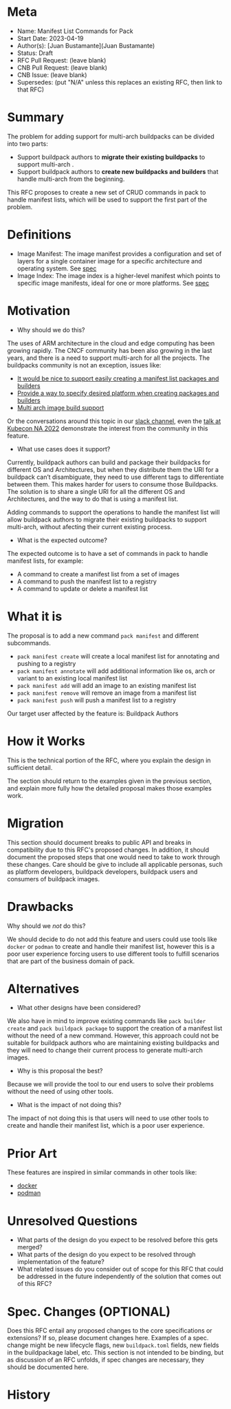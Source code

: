 # Meta
[meta]: #meta
- Name: Manifest List Commands for Pack
- Start Date: 2023-04-19
- Author(s): [Juan Bustamante](Juan Bustamante)
- Status: Draft <!-- Acceptable values: Draft, Approved, On Hold, Superseded -->
- RFC Pull Request: (leave blank)
- CNB Pull Request: (leave blank)
- CNB Issue: (leave blank)
- Supersedes: (put "N/A" unless this replaces an existing RFC, then link to that RFC)

# Summary
[summary]: #summary

The problem for adding support for multi-arch buildpacks can be divided into two parts:
- Support buildpack authors to **migrate their existing buildpacks** to support multi-arch .
- Support buildpack authors to **create new buildpacks and builders** that handle multi-arch from the beginning.

This RFC proposes to create a new set of CRUD commands in pack to handle manifest lists, which will be used to support the first part of the problem.

# Definitions
[definitions]: #definitions

- Image Manifest: The image manifest provides a configuration and set of layers for a single container image for a specific architecture and operating system. See [spec](https://github.com/opencontainers/image-spec/blob/main/manifest.md)
- Image Index: The image index is a higher-level manifest which points to specific image manifests, ideal for one or more platforms. See [spec](https://github.com/opencontainers/image-spec/blob/main/image-index.md) 

# Motivation
[motivation]: #motivation

- Why should we do this?

The uses of ARM architecture in the cloud and edge computing has been growing rapidly. The CNCF community has been also growing in the last years, and there is a need to support multi-arch for all the projects. The buildpacks community is not an exception, issues like:
- [It would be nice to support easily creating a manifest list packages and builders](https://github.com/buildpacks/pack/issues/1460)
- [Provide a way to specify desired platform when creating packages and builders](https://github.com/buildpacks/pack/issues/1459)
- [Multi arch image build support](https://github.com/buildpacks/pack/issues/1570)

Or the conversations around this topic in our [slack channel](https://cloud-native.slack.com/archives/C032LNSMY0P), even the [talk at Kubecon NA 2022](https://www.youtube.com/watch?v=Sdr5axlOnDI&list=PLj6h78yzYM2O5aNpRM71NQyx3WUe1xpTn&index=76) demonstrate the interest from the community in this feature.

- What use cases does it support?

Currently, buildpack authors can build and package their buildpacks for different OS and Architectures, but when they distribute them the URI for a buildpack can’t disambiguate, they need to use different tags to differentiate between them. This makes harder for users to consume those Buildpacks. 
The solution is to share a single URI for all the different OS and Architectures, and the way to do that is using a manifest list.

Adding commands to support the operations to handle the manifest list will allow buildpack authors to migrate their existing buildpacks to support multi-arch, without afecting their current existing process. 

- What is the expected outcome?

The expected outcome is to have a set of commands in pack to handle manifest lists, for example:
- A command to create a manifest list from a set of images
- A command to push the manifest list to a registry
- A command to update or delete a manifest list

# What it is
[what-it-is]: #what-it-is

The proposal is to add a new command `pack manifest` and different subcommands. 
- `pack manifest create` will create a local manifest list for annotating and pushing to a registry
- `pack manifest annotate` will add additional information like os, arch or variant to an existing local manifest list
- `pack manifest add` will add an image to an existing manifest list
- `pack manifest remove` will remove an image from a manifest list
- `pack manifest push` will push a manifest list to a registry

Our target user affected by the feature is: Buildpack Authors

<!--
This provides a high level overview of the feature.

- Define any new terminology.
- Define the target persona: buildpack author, buildpack user, platform operator, platform implementor, and/or project contributor.
- Explaining the feature largely in terms of examples.
- If applicable, provide sample error messages, deprecation warnings, or migration guidance.
- If applicable, describe the differences between teaching this to existing users and new users.
-->

# How it Works
[how-it-works]: #how-it-works

This is the technical portion of the RFC, where you explain the design in sufficient detail.

The section should return to the examples given in the previous section, and explain more fully how the detailed proposal makes those examples work.

# Migration
[migration]: #migration

This section should document breaks to public API and breaks in compatibility due to this RFC's proposed changes. In addition, it should document the proposed steps that one would need to take to work through these changes. Care should be give to include all applicable personas, such as platform developers, buildpack developers, buildpack users and consumers of buildpack images.

# Drawbacks
[drawbacks]: #drawbacks

Why should we *not* do this?

We should decide to do not add this feature and users could use tools like `docker` or `podman` to create and handle their manifest list, however this is a poor user experience forcing users to use different tools to fulfill scenarios that are part of the business domain of pack.

# Alternatives
[alternatives]: #alternatives

- What other designs have been considered?

We also have in mind to improve existing commands like `pack builder create` and `pack buildpack package` to support the creation of a manifest list without the need of a new command. However, this approach could not be suitable for buildpack authors who are maintaining existing buildpacks and they will need to change their current process to generate multi-arch images.

- Why is this proposal the best?

Because we will provide the tool to our end users to solve their problems without the need of using other tools.

- What is the impact of not doing this?

The impact of not doing this is that users will need to use other tools to create and handle their manifest list, which is a poor user experience.

# Prior Art
[prior-art]: #prior-art

These features are inspired in similar commands in other tools like:
- [docker](https://docs.docker.com/engine/reference/commandline/manifest/) 
- [podman](https://docs.podman.io/en/v3.2.0/markdown/podman-manifest-create.1.html)

# Unresolved Questions
[unresolved-questions]: #unresolved-questions

- What parts of the design do you expect to be resolved before this gets merged?
- What parts of the design do you expect to be resolved through implementation of the feature?
- What related issues do you consider out of scope for this RFC that could be addressed in the future independently of the solution that comes out of this RFC?

# Spec. Changes (OPTIONAL)
[spec-changes]: #spec-changes
Does this RFC entail any proposed changes to the core specifications or extensions? If so, please document changes here.
Examples of a spec. change might be new lifecycle flags, new `buildpack.toml` fields, new fields in the buildpackage label, etc.
This section is not intended to be binding, but as discussion of an RFC unfolds, if spec changes are necessary, they should be documented here.

# History
[history]: #history

<!--
## Amended
### Meta
[meta-1]: #meta-1
- Name: (fill in the amendment name: Variable Rename)
- Start Date: (fill in today's date: YYYY-MM-DD)
- Author(s): (Github usernames)
- Amendment Pull Request: (leave blank)

### Summary

A brief description of the changes.

### Motivation

Why was this amendment necessary?
--->
